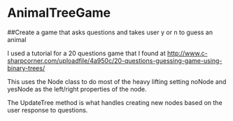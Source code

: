 # AnimalTreeGame
##Create a game that asks questions and takes user y or n to guess an animal

I used a tutorial for a 20 questions game that I found at http://www.c-sharpcorner.com/uploadfile/4a950c/20-questions-guessing-game-using-binary-trees/

This uses the Node class to do most of the heavy lifting setting noNode and yesNode as the left/right properties of the node.

The UpdateTree method is what handles creating new nodes based on the user response to questions.
